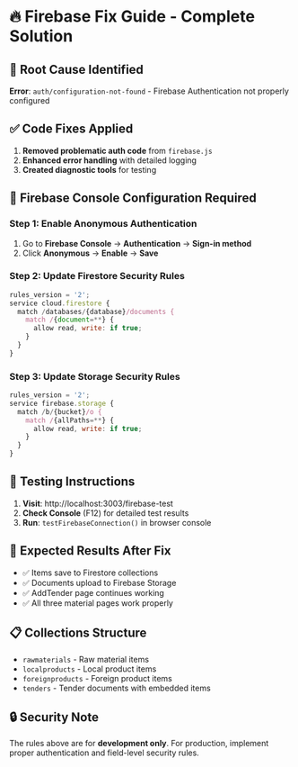 # 🔥 Firebase Fix Guide - Complete Solution

## 🚨 Root Cause Identified
**Error**: `auth/configuration-not-found` - Firebase Authentication not properly configured

## ✅ Code Fixes Applied
1. **Removed problematic auth code** from `firebase.js`
2. **Enhanced error handling** with detailed logging  
3. **Created diagnostic tools** for testing

## 🔧 Firebase Console Configuration Required

### Step 1: Enable Anonymous Authentication
1. Go to **Firebase Console** → **Authentication** → **Sign-in method**
2. Click **Anonymous** → **Enable** → **Save**

### Step 2: Update Firestore Security Rules
```javascript
rules_version = '2';
service cloud.firestore {
  match /databases/{database}/documents {
    match /{document=**} {
      allow read, write: if true;
    }
  }
}
```

### Step 3: Update Storage Security Rules  
```javascript
rules_version = '2';
service firebase.storage {
  match /b/{bucket}/o {
    match /{allPaths=**} {
      allow read, write: if true;
    }
  }
}
```

## 🧪 Testing Instructions
1. **Visit**: http://localhost:3003/firebase-test
2. **Check Console** (F12) for detailed test results
3. **Run**: `testFirebaseConnection()` in browser console

## 🎯 Expected Results After Fix
- ✅ Items save to Firestore collections
- ✅ Documents upload to Firebase Storage  
- ✅ AddTender page continues working
- ✅ All three material pages work properly

## 📋 Collections Structure
- `rawmaterials` - Raw material items
- `localproducts` - Local product items  
- `foreignproducts` - Foreign product items
- `tenders` - Tender documents with embedded items

## 🔒 Security Note
The rules above are for **development only**. For production, implement proper authentication and field-level security rules.
